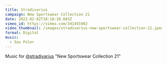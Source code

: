 ```yaml
---
title: Stradivarius
campaign: New Sportswear Collection 21
date: 2022-02-02T18:18:28.603Z
vimeo_id: https://vimeo.com/341455902
video_thumbnail: /images/stradivarius-new-sportswear-collection-21.jpeg
format: Digital
music:
  - Sau Poler
---
```

Music for [@stradivarius](https://www.instagram.com/stradivarius/) "New Sportswear Collection 21"